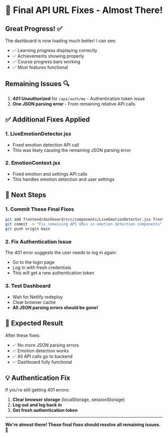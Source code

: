# 🔧 Final API URL Fixes - Almost There!

## Great Progress! ✅

The dashboard is now loading much better! I can see:
- ✅ Learning progress displaying correctly
- ✅ Achievements showing properly  
- ✅ Course progress bars working
- ✅ Most features functional

## Remaining Issues 🔍

1. **401 Unauthorized** for `/api/auth/me` - Authentication token issue
2. **One JSON parsing error** - From remaining relative API calls

## ✅ Additional Fixes Applied

### **1. LiveEmotionDetector.jsx**
- Fixed emotion detection API call
- This was likely causing the remaining JSON parsing error

### **2. EmotionContext.jsx**  
- Fixed emotion and settings API calls
- This handles emotion detection and user settings

## 🚀 Next Steps

### **1. Commit These Final Fixes**
```bash
git add frontend/dashboard/src/components/LiveEmotionDetector.jsx frontend/dashboard/src/contexts/EmotionContext.jsx
git commit -m "Fix remaining API URLs in emotion detection components"
git push origin main
```

### **2. Fix Authentication Issue**
The 401 error suggests the user needs to log in again:
- Go to the login page
- Log in with fresh credentials
- This will get a new authentication token

### **3. Test Dashboard**
- Wait for Netlify redeploy
- Clear browser cache
- **All JSON parsing errors should be gone!**

## 🎯 Expected Result

After these fixes:
- ✅ No more JSON parsing errors
- ✅ Emotion detection works
- ✅ All API calls go to backend
- ✅ Dashboard fully functional

## 💡 Authentication Fix

If you're still getting 401 errors:
1. **Clear browser storage** (localStorage, sessionStorage)
2. **Log out and log back in**
3. **Get fresh authentication token**

---

**We're almost there! These final fixes should resolve all remaining issues.** 🎉
